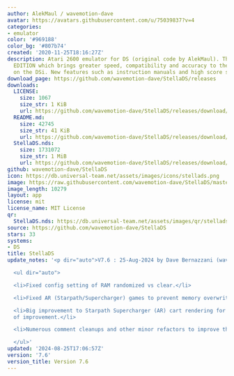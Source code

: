 ```yaml
---
author: AlekMaul / wavemotion-dave
avatar: https://avatars.githubusercontent.com/u/75039837?v=4
categories:
- emulator
color: '#969188'
color_bg: '#807b74'
created: '2020-11-25T18:16:27Z'
description: Atari 2600 emulator for DS (original code by AlekMaul). This is the PHOENIX
  EDITION which brings greater speed, compatibility and accuracy to the emulation
  on the DSi. New features such as instruction manuals and high score support included!
download_page: https://github.com/wavemotion-dave/StellaDS/releases
downloads:
  LICENSE:
    size: 1067
    size_str: 1 KiB
    url: https://github.com/wavemotion-dave/StellaDS/releases/download/7.6/LICENSE
  README.md:
    size: 42745
    size_str: 41 KiB
    url: https://github.com/wavemotion-dave/StellaDS/releases/download/7.6/README.md
  StellaDS.nds:
    size: 1731072
    size_str: 1 MiB
    url: https://github.com/wavemotion-dave/StellaDS/releases/download/7.6/StellaDS.nds
github: wavemotion-dave/StellaDS
icon: https://db.universal-team.net/assets/images/icons/stellads.png
image: https://raw.githubusercontent.com/wavemotion-dave/StellaDS/master/arm9/gfx/bgTop.png
image_length: 10279
layout: app
license: mit
license_name: MIT License
qr:
  StellaDS.nds: https://db.universal-team.net/assets/images/qr/stellads-nds.png
source: https://github.com/wavemotion-dave/StellaDS
stars: 33
systems:
- DS
title: StellaDS
update_notes: '<p dir="auto">V7.6 : 25-Aug-2024 by Dave Bernazzani (wavemotion)</p>

  <ul dir="auto">

  <li>Fixed config setting of RAM randomized vs clear.</li>

  <li>Fixed AR (Starpath/Supercharger) games to prevent memory overwrite.</li>

  <li>Big improvement to Starpath Supercharger (AR) cart rendering for 3-7 frames
  of improvement.</li>

  <li>Numerous comment cleanups and other minor refactors to improve the codebase.</li>

  </ul>'
updated: '2024-08-25T17:06:57Z'
version: '7.6'
version_title: Version 7.6
---
```

